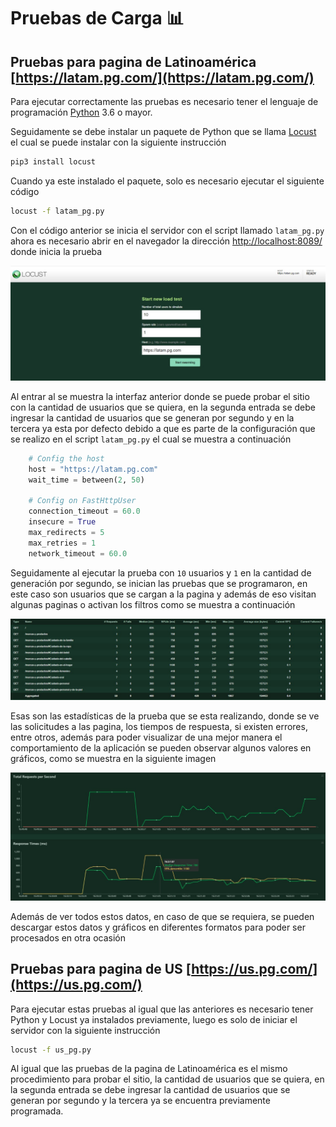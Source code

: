 # Pruebas de Carga :bar_chart:

## Pruebas para pagina de Latinoamérica [https://latam.pg.com/](https://latam.pg.com/)

Para ejecutar correctamente las pruebas es necesario tener el lenguaje de programación [Python](https://www.python.org/downloads/) 3.6 o mayor.

 

Seguidamente se debe instalar un paquete de Python que se llama [Locust](https://docs.locust.io/en/stable/) el cual se puede instalar con la siguiente instrucción

```bash
pip3 install locust
```

Cuando ya este instalado el paquete, solo es necesario ejecutar el siguiente código 

```bash
locust -f latam_pg.py
```

Con el código anterior se inicia el servidor con el script  llamado `latam_pg.py`   ahora es necesario abrir en el navegador la dirección [http://localhost:8089/](http://localhost:8089/) donde inicia la prueba

![Pagina Inicio](./images/inicio.png)

Al entrar al se muestra la interfaz anterior donde se puede probar el sitio con la cantidad de usuarios que se quiera, en la segunda entrada se debe ingresar la cantidad de usuarios que se generan por segundo y en la tercera ya esta por defecto debido a que es parte de la configuración que se realizo en el script `latam_pg.py`  el cual se muestra a continuación

```python
    # Config the host
    host = "https://latam.pg.com"
    wait_time = between(2, 50)

    # Config on FastHttpUser
    connection_timeout = 60.0
    insecure = True
    max_redirects = 5
    max_retries = 1
    network_timeout = 60.0
```

Seguidamente al ejecutar la prueba con `10` usuarios y `1` en la cantidad de generación por segundo, se inician las pruebas que se programaron, en este caso son usuarios que se cargan a la pagina y además de eso visitan algunas paginas o activan los filtros  como se muestra a continuación

![Estadisticas](./images/estadisticas.png)

Esas son las estadísticas de la prueba que se esta realizando, donde se ve las solicitudes a las pagina, los tiempos de respuesta, si existen errores, entre otros, además para poder visualizar de una mejor manera el comportamiento de la aplicación se pueden observar algunos valores en gráficos, como se muestra en la siguiente imagen

 

![Graficos](./images/graficos.png)

Además de ver todos estos datos, en caso de que se requiera, se pueden descargar estos datos y gráficos en diferentes formatos para poder ser procesados en otra ocasión

## Pruebas para pagina de US [https://us.pg.com/](https://us.pg.com/)

Para ejecutar estas pruebas al igual que las anteriores es necesario tener Python y Locust ya instalados previamente, luego es solo de iniciar el servidor con la siguiente instrucción

```bash
locust -f us_pg.py
```

Al igual que las pruebas de la pagina de Latinoamérica es el mismo procedimiento para probar el sitio, la cantidad de usuarios que se quiera, en la segunda entrada se debe ingresar la cantidad de usuarios que se generan por segundo y la tercera ya se encuentra previamente programada.
